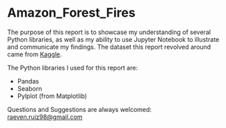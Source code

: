 # Amazon_Forest_Fires

The purpose of this report is to showcase my understanding of several Python libraries, as well as my ability to use Jupyter Notebook to 
illustrate and communicate my findings. The dataset this report revolved around came from [Kaggle](https://www.kaggle.com/gustavomodelli/forest-fires-in-brazil).

The Python libraries I used for this report are:
- Pandas
- Seaborn
- Pylplot (from Matplotlib)

Questions and Suggestions are always welcomed: raeven.ruiz98@gmail.com
